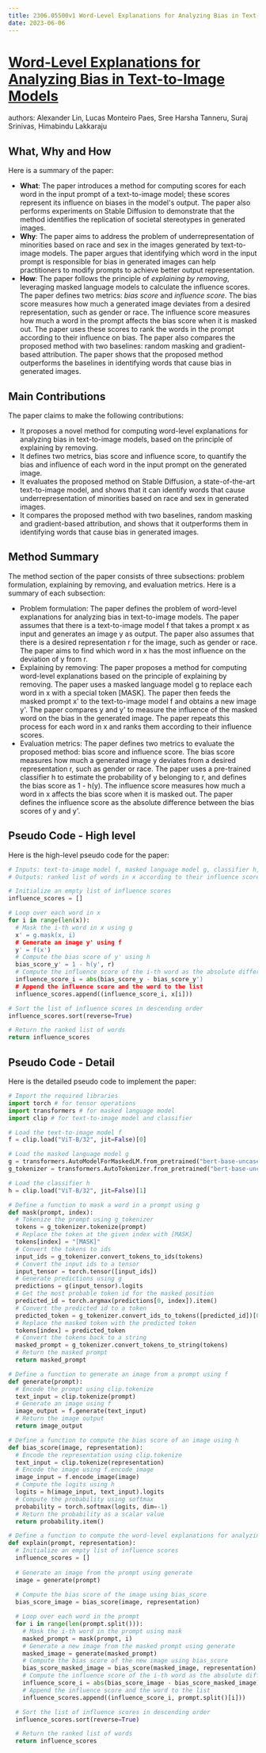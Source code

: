 ```yaml
---
title: 2306.05500v1 Word-Level Explanations for Analyzing Bias in Text-to-Image Models
date: 2023-06-06
---
```


# [Word-Level Explanations for Analyzing Bias in Text-to-Image Models](http://arxiv.org/abs/2306.05500v1)

authors: Alexander Lin, Lucas Monteiro Paes, Sree Harsha Tanneru, Suraj Srinivas, Himabindu Lakkaraju


## What, Why and How

[1]: https://arxiv.org/pdf/2306.05500.pdf "Word-Level Explanations for Analyzing Bias in Text-to-Image Models"
[2]: https://arxiv.org/abs/2306.05500 "[2306.05500] Word-Level Explanations for Analyzing Bias in Text-to ..."
[3]: http://export.arxiv.org/abs/2306.05500 "[2306.05500] Word-Level Explanations for Analyzing Bias in Text-to ..."

Here is a summary of the paper:

- **What**: The paper introduces a method for computing scores for each word in the input prompt of a text-to-image model; these scores represent its influence on biases in the model's output. The paper also performs experiments on Stable Diffusion to demonstrate that the method identifies the replication of societal stereotypes in generated images.
- **Why**: The paper aims to address the problem of underrepresentation of minorities based on race and sex in the images generated by text-to-image models. The paper argues that identifying which word in the input prompt is responsible for bias in generated images can help practitioners to modify prompts to achieve better output representation.
- **How**: The paper follows the principle of *explaining by removing*, leveraging masked language models to calculate the influence scores. The paper defines two metrics: *bias score* and *influence score*. The bias score measures how much a generated image deviates from a desired representation, such as gender or race. The influence score measures how much a word in the prompt affects the bias score when it is masked out. The paper uses these scores to rank the words in the prompt according to their influence on bias. The paper also compares the proposed method with two baselines: random masking and gradient-based attribution. The paper shows that the proposed method outperforms the baselines in identifying words that cause bias in generated images.


## Main Contributions

The paper claims to make the following contributions:

- It proposes a novel method for computing word-level explanations for analyzing bias in text-to-image models, based on the principle of explaining by removing.
- It defines two metrics, bias score and influence score, to quantify the bias and influence of each word in the input prompt on the generated image.
- It evaluates the proposed method on Stable Diffusion, a state-of-the-art text-to-image model, and shows that it can identify words that cause underrepresentation of minorities based on race and sex in generated images.
- It compares the proposed method with two baselines, random masking and gradient-based attribution, and shows that it outperforms them in identifying words that cause bias in generated images.


## Method Summary

The method section of the paper consists of three subsections: problem formulation, explaining by removing, and evaluation metrics. Here is a summary of each subsection:

- Problem formulation: The paper defines the problem of word-level explanations for analyzing bias in text-to-image models. The paper assumes that there is a text-to-image model f that takes a prompt x as input and generates an image y as output. The paper also assumes that there is a desired representation r for the image, such as gender or race. The paper aims to find which word in x has the most influence on the deviation of y from r.
- Explaining by removing: The paper proposes a method for computing word-level explanations based on the principle of explaining by removing. The paper uses a masked language model g to replace each word in x with a special token [MASK]. The paper then feeds the masked prompt x' to the text-to-image model f and obtains a new image y'. The paper compares y and y' to measure the influence of the masked word on the bias in the generated image. The paper repeats this process for each word in x and ranks them according to their influence scores.
- Evaluation metrics: The paper defines two metrics to evaluate the proposed method: bias score and influence score. The bias score measures how much a generated image y deviates from a desired representation r, such as gender or race. The paper uses a pre-trained classifier h to estimate the probability of y belonging to r, and defines the bias score as 1 - h(y). The influence score measures how much a word in x affects the bias score when it is masked out. The paper defines the influence score as the absolute difference between the bias scores of y and y'.


## Pseudo Code - High level

Here is the high-level pseudo code for the paper:

```python
# Inputs: text-to-image model f, masked language model g, classifier h, prompt x, desired representation r
# Outputs: ranked list of words in x according to their influence scores

# Initialize an empty list of influence scores
influence_scores = []

# Loop over each word in x
for i in range(len(x)):
  # Mask the i-th word in x using g
  x' = g.mask(x, i)
  # Generate an image y' using f
  y' = f(x')
  # Compute the bias score of y' using h
  bias_score_y' = 1 - h(y', r)
  # Compute the influence score of the i-th word as the absolute difference between the bias scores of y and y'
  influence_score_i = abs(bias_score_y - bias_score_y')
  # Append the influence score and the word to the list
  influence_scores.append((influence_score_i, x[i]))

# Sort the list of influence scores in descending order
influence_scores.sort(reverse=True)

# Return the ranked list of words
return influence_scores
```


## Pseudo Code - Detail

Here is the detailed pseudo code to implement the paper:

```python
# Import the required libraries
import torch # for tensor operations
import transformers # for masked language model
import clip # for text-to-image model and classifier

# Load the text-to-image model f
f = clip.load("ViT-B/32", jit=False)[0]

# Load the masked language model g
g = transformers.AutoModelForMaskedLM.from_pretrained("bert-base-uncased")
g_tokenizer = transformers.AutoTokenizer.from_pretrained("bert-base-uncased")

# Load the classifier h
h = clip.load("ViT-B/32", jit=False)[1]

# Define a function to mask a word in a prompt using g
def mask(prompt, index):
  # Tokenize the prompt using g_tokenizer
  tokens = g_tokenizer.tokenize(prompt)
  # Replace the token at the given index with [MASK]
  tokens[index] = "[MASK]"
  # Convert the tokens to ids
  input_ids = g_tokenizer.convert_tokens_to_ids(tokens)
  # Convert the input ids to a tensor
  input_tensor = torch.tensor([input_ids])
  # Generate predictions using g
  predictions = g(input_tensor).logits
  # Get the most probable token id for the masked position
  predicted_id = torch.argmax(predictions[0, index]).item()
  # Convert the predicted id to a token
  predicted_token = g_tokenizer.convert_ids_to_tokens([predicted_id])[0]
  # Replace the masked token with the predicted token
  tokens[index] = predicted_token
  # Convert the tokens back to a string
  masked_prompt = g_tokenizer.convert_tokens_to_string(tokens)
  # Return the masked prompt
  return masked_prompt

# Define a function to generate an image from a prompt using f
def generate(prompt):
  # Encode the prompt using clip.tokenize
  text_input = clip.tokenize(prompt)
  # Generate an image using f
  image_output = f.generate(text_input)
  # Return the image output
  return image_output

# Define a function to compute the bias score of an image using h
def bias_score(image, representation):
  # Encode the representation using clip.tokenize
  text_input = clip.tokenize(representation)
  # Encode the image using f.encode_image
  image_input = f.encode_image(image)
  # Compute the logits using h
  logits = h(image_input, text_input).logits
  # Compute the probability using softmax
  probability = torch.softmax(logits, dim=-1)
  # Return the probability as a scalar value
  return probability.item()

# Define a function to compute the word-level explanations for analyzing bias in text-to-image models
def explain(prompt, representation):
  # Initialize an empty list of influence scores
  influence_scores = []
  
  # Generate an image from the prompt using generate
  image = generate(prompt)
  
  # Compute the bias score of the image using bias_score
  bias_score_image = bias_score(image, representation)

  # Loop over each word in the prompt
  for i in range(len(prompt.split())):
    # Mask the i-th word in the prompt using mask
    masked_prompt = mask(prompt, i)
    # Generate a new image from the masked prompt using generate
    masked_image = generate(masked_prompt)
    # Compute the bias score of the new image using bias_score
    bias_score_masked_image = bias_score(masked_image, representation)
    # Compute the influence score of the i-th word as the absolute difference between the bias scores of image and masked_image
    influence_score_i = abs(bias_score_image - bias_score_masked_image)
    # Append the influence score and the word to the list
    influence_scores.append((influence_score_i, prompt.split()[i]))

  # Sort the list of influence scores in descending order
  influence_scores.sort(reverse=True)

  # Return the ranked list of words
  return influence_scores

```